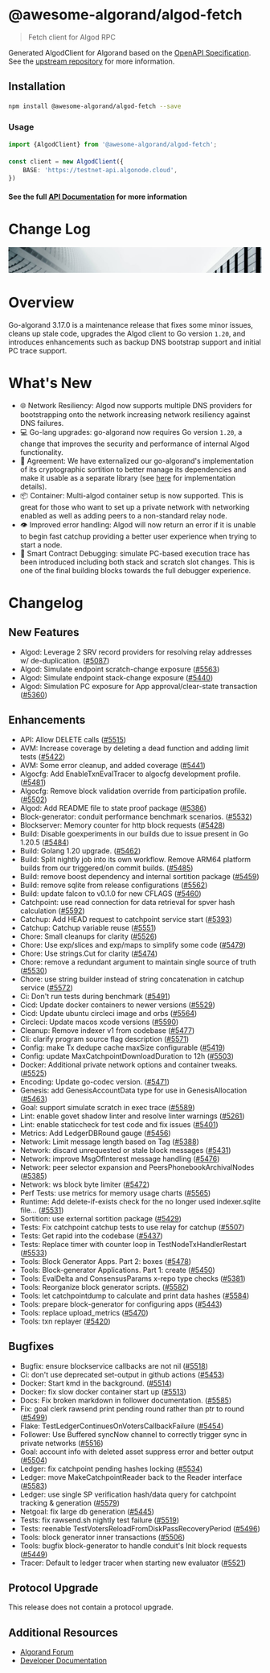 
# @awesome-algorand/algod-fetch
> Fetch client for Algod RPC

Generated AlgodClient for Algorand based on the [OpenAPI Specification](https://raw.githubusercontent.com/algorand/go-algorand/v3.17.0-stable/daemon/algod/api/algod.oas3.yml). 
See the [upstream repository](https://github.com/algorand/go-algorand) for more information.

## Installation

```bash
npm install @awesome-algorand/algod-fetch --save
```

### Usage

```typescript
import {AlgodClient} from '@awesome-algorand/algod-fetch';

const client = new AlgodClient({
    BASE: 'https://testnet-api.algonode.cloud',
})
```

#### See the full [API Documentation](https://awesome-algorand.github.io/algo-fetch/guides/clients/algod/) for more information

# Change Log
![GitHub Logo](https://raw.githubusercontent.com/algorand/go-algorand/master/release/release-banner.jpg)

# Overview

Go-algorand 3.17.0 is a maintenance release that fixes some minor issues, cleans up stale code, upgrades the Algod client to Go version `1.20`, and introduces enhancements such as backup DNS bootstrap support and initial PC trace support.

# What's New

* 🌐  Network Resiliency: Algod now supports multiple DNS providers for bootstrapping onto the network increasing network resiliency against DNS failures.
* 💻  Go-lang upgrades: go-algorand now requires Go version `1.20`, a change that improves the security and performance of internal Algod functionality.
* 🤝  Agreement: We have externalized our go-algorand's implementation of its cryptographic sortition to better manage its dependencies and make it usable as a separate library (see [here](https://github.com/algorand/sortition) for implementation details).
* 📦  Container: Multi-algod container setup is now supported. This is great for those who want to set up a private network with networking enabled as well as adding peers to a non-standard relay node.
* 👁️  Improved error handling: Algod will now return an error if it is unable to begin fast catchup providing a better user experience when trying to start a node.
* 🐛 Smart Contract Debugging: simulate PC-based execution trace has been introduced including both stack and scratch slot changes. This is one of the final building blocks towards the full debugger experience.

# Changelog
## New Features
* Algod: Leverage 2 SRV record providers for resolving relay addresses w/ de-duplication. ([#5087](https://github.com/algorand/go-algorand/pull/5087))
* Algod: Simulate endpoint scratch-change exposure ([#5563](https://github.com/algorand/go-algorand/pull/5563))
* Algod: Simulate endpoint stack-change exposure ([#5440](https://github.com/algorand/go-algorand/pull/5440))
* Algod: Simulation PC exposure for App approval/clear-state transaction ([#5360](https://github.com/algorand/go-algorand/pull/5360))
## Enhancements
* API: Allow DELETE calls ([#5515](https://github.com/algorand/go-algorand/pull/5515))
* AVM: Increase coverage by deleting a dead function and adding limit tests ([#5422](https://github.com/algorand/go-algorand/pull/5422))
* AVM: Some error cleanup, and added coverage ([#5441](https://github.com/algorand/go-algorand/pull/5441))
* Algocfg: Add EnableTxnEvalTracer to algocfg development profile. ([#5481](https://github.com/algorand/go-algorand/pull/5481))
* Algocfg: Remove block validation override from participation profile. ([#5502](https://github.com/algorand/go-algorand/pull/5502))
* Algod: Add README file to state proof package ([#5386](https://github.com/algorand/go-algorand/pull/5386))
* Block-generator: conduit performance benchmark scenarios. ([#5532](https://github.com/algorand/go-algorand/pull/5532))
* Blockserver: Memory counter for http block requests ([#5428](https://github.com/algorand/go-algorand/pull/5428))
* Build: Disable goexperiments in our builds due to issue present in Go 1.20.5 ([#5484](https://github.com/algorand/go-algorand/pull/5484))
* Build: Golang 1.20 upgrade. ([#5462](https://github.com/algorand/go-algorand/pull/5462))
* Build: Split nightly job into its own workflow. Remove ARM64 platform builds from our triggered/on commit builds. ([#5485](https://github.com/algorand/go-algorand/pull/5485))
* Build: remove boost dependency and internal sortition package ([#5459](https://github.com/algorand/go-algorand/pull/5459))
* Build: remove sqlite from release configurations ([#5562](https://github.com/algorand/go-algorand/pull/5562))
* Build: update falcon to v0.1.0 for new CFLAGS ([#5460](https://github.com/algorand/go-algorand/pull/5460))
* Catchpoint: use read connection for data retrieval for spver hash calculation ([#5592](https://github.com/algorand/go-algorand/pull/5592))
* Catchup: Add HEAD request to catchpoint service start ([#5393](https://github.com/algorand/go-algorand/pull/5393))
* Catchup: Catchup variable reuse ([#5551](https://github.com/algorand/go-algorand/pull/5551))
* Chore: Small cleanups for clarity ([#5526](https://github.com/algorand/go-algorand/pull/5526))
* Chore: Use exp/slices and exp/maps to simplify some code ([#5479](https://github.com/algorand/go-algorand/pull/5479))
* Chore: Use strings.Cut for clarity ([#5474](https://github.com/algorand/go-algorand/pull/5474))
* Chore: remove a redundant argument to maintain single source of truth ([#5530](https://github.com/algorand/go-algorand/pull/5530))
* Chore: use string builder instead of string concatenation in catchup service ([#5572](https://github.com/algorand/go-algorand/pull/5572))
* Ci: Don&apos;t run tests during benchmark ([#5491](https://github.com/algorand/go-algorand/pull/5491))
* Cicd: Update docker containers to newer versions ([#5529](https://github.com/algorand/go-algorand/pull/5529))
* Cicd: Update ubuntu circleci image and orbs ([#5564](https://github.com/algorand/go-algorand/pull/5564))
* Circleci: Update macos xcode versions ([#5590](https://github.com/algorand/go-algorand/pull/5590))
* Cleanup: Remove indexer v1 from codebase ([#5477](https://github.com/algorand/go-algorand/pull/5477))
* Cli: clarify program source flag description ([#5571](https://github.com/algorand/go-algorand/pull/5571))
* Config: make Tx dedupe cache maxSize configurable ([#5419](https://github.com/algorand/go-algorand/pull/5419))
* Config: update MaxCatchpointDownloadDuration to 12h ([#5503](https://github.com/algorand/go-algorand/pull/5503))
* Docker: Additional private network options and container tweaks. ([#5525](https://github.com/algorand/go-algorand/pull/5525))
* Encoding: Update go-codec version. ([#5471](https://github.com/algorand/go-algorand/pull/5471))
* Genesis: add GenesisAccountData type for use in GenesisAllocation ([#5463](https://github.com/algorand/go-algorand/pull/5463))
* Goal: support simulate scratch in exec trace ([#5589](https://github.com/algorand/go-algorand/pull/5589))
* Lint: enable govet shadow linter and resolve linter warnings ([#5261](https://github.com/algorand/go-algorand/pull/5261))
* Lint: enable staticcheck for test code and fix issues ([#5401](https://github.com/algorand/go-algorand/pull/5401))
* Metrics: Add LedgerDBRound gauge ([#5456](https://github.com/algorand/go-algorand/pull/5456))
* Network: Limit message length based on Tag ([#5388](https://github.com/algorand/go-algorand/pull/5388))
* Network: discard unrequested or stale block messages ([#5431](https://github.com/algorand/go-algorand/pull/5431))
* Network: improve MsgOfInterest message handling ([#5476](https://github.com/algorand/go-algorand/pull/5476))
* Network: peer selector expansion and PeersPhonebookArchivalNodes ([#5385](https://github.com/algorand/go-algorand/pull/5385))
* Network: ws block byte limiter ([#5472](https://github.com/algorand/go-algorand/pull/5472))
* Perf Tests: use metrics for memory usage charts ([#5565](https://github.com/algorand/go-algorand/pull/5565))
* Runtime: Add delete-if-exists check for the no longer used indexer.sqlite file… ([#5531](https://github.com/algorand/go-algorand/pull/5531))
* Sortition: use external sortition package ([#5429](https://github.com/algorand/go-algorand/pull/5429))
* Tests: Fix catchpoint catchup tests to use relay for catchup ([#5507](https://github.com/algorand/go-algorand/pull/5507))
* Tests: Get rapid into the codebase ([#5437](https://github.com/algorand/go-algorand/pull/5437))
* Tests: Replace timer with counter loop in TestNodeTxHandlerRestart ([#5533](https://github.com/algorand/go-algorand/pull/5533))
* Tools: Block Generator Apps. Part 2: boxes ([#5478](https://github.com/algorand/go-algorand/pull/5478))
* Tools: Block-generator Applications. Part 1: create ([#5450](https://github.com/algorand/go-algorand/pull/5450))
* Tools: EvalDelta and ConsensusParams x-repo type checks ([#5381](https://github.com/algorand/go-algorand/pull/5381))
* Tools: Reorganize block generator scripts. ([#5582](https://github.com/algorand/go-algorand/pull/5582))
* Tools: let catchpointdump to calculate and print data hashes ([#5584](https://github.com/algorand/go-algorand/pull/5584))
* Tools: prepare block-generator for configuring apps ([#5443](https://github.com/algorand/go-algorand/pull/5443))
* Tools: replace upload_metrics ([#5470](https://github.com/algorand/go-algorand/pull/5470))
* Tools: txn replayer ([#5420](https://github.com/algorand/go-algorand/pull/5420))
## Bugfixes
* Bugfix: ensure blockservice callbacks are not nil ([#5518](https://github.com/algorand/go-algorand/pull/5518))
* Ci: don&apos;t use deprecated set-output in github actions ([#5453](https://github.com/algorand/go-algorand/pull/5453))
* Docker: Start kmd in the background. ([#5514](https://github.com/algorand/go-algorand/pull/5514))
* Docker: fix slow docker container start up ([#5513](https://github.com/algorand/go-algorand/pull/5513))
* Docs: Fix broken markdown in follower documentation. ([#5585](https://github.com/algorand/go-algorand/pull/5585))
* Fix: goal clerk rawsend print pending round rather than ptr to round ([#5499](https://github.com/algorand/go-algorand/pull/5499))
* Flake: TestLedgerContinuesOnVotersCallbackFailure ([#5454](https://github.com/algorand/go-algorand/pull/5454))
* Follower: Use Buffered syncNow channel to correctly trigger sync in private networks ([#5516](https://github.com/algorand/go-algorand/pull/5516))
* Goal: account info with deleted asset suppress error and better output ([#5504](https://github.com/algorand/go-algorand/pull/5504))
* Ledger: fix catchpoint pending hashes locking ([#5534](https://github.com/algorand/go-algorand/pull/5534))
* Ledger: move MakeCatchpointReader back to the Reader interface ([#5583](https://github.com/algorand/go-algorand/pull/5583))
* Ledger: use single SP verification hash/data query for catchpoint tracking & generation ([#5579](https://github.com/algorand/go-algorand/pull/5579))
* Netgoal: fix large db generation ([#5445](https://github.com/algorand/go-algorand/pull/5445))
* Tests: fix rawsend.sh nightly test failure ([#5519](https://github.com/algorand/go-algorand/pull/5519))
* Tests: reenable TestVotersReloadFromDiskPassRecoveryPeriod ([#5496](https://github.com/algorand/go-algorand/pull/5496))
* Tools: block generator inner transactions ([#5506](https://github.com/algorand/go-algorand/pull/5506))
* Tools: bugfix block-generator to handle conduit&apos;s Init block requests ([#5449](https://github.com/algorand/go-algorand/pull/5449))
* Tracer: Default to ledger tracer when starting new evaluator ([#5521](https://github.com/algorand/go-algorand/pull/5521))
## Protocol Upgrade
This release does not contain a protocol upgrade.

## Additional Resources
* [Algorand Forum](https://forum.algorand.org)
* [Developer Documentation](https://developer.algorand.org)


